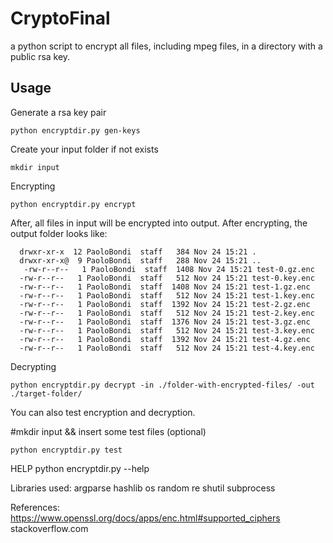 # CryptoFinal

a python script to encrypt all files, including mpeg files, in a directory with a public rsa key.

## Usage 

Generate a rsa key pair

    python encryptdir.py gen-keys
    

Create your input folder if not exists

    mkdir input
    

Encrypting

    python encryptdir.py encrypt
   

  

After, all files in input will be encrypted into output. After encrypting, the output folder looks like:
  
  ```
    drwxr-xr-x  12 PaoloBondi  staff   384 Nov 24 15:21 .
    drwxr-xr-x@  9 PaoloBondi  staff   288 Nov 24 15:21 ..
     -rw-r--r--   1 PaoloBondi  staff  1408 Nov 24 15:21 test-0.gz.enc
    -rw-r--r--   1 PaoloBondi  staff   512 Nov 24 15:21 test-0.key.enc
    -rw-r--r--   1 PaoloBondi  staff  1408 Nov 24 15:21 test-1.gz.enc
    -rw-r--r--   1 PaoloBondi  staff   512 Nov 24 15:21 test-1.key.enc
    -rw-r--r--   1 PaoloBondi  staff  1392 Nov 24 15:21 test-2.gz.enc
    -rw-r--r--   1 PaoloBondi  staff   512 Nov 24 15:21 test-2.key.enc
    -rw-r--r--   1 PaoloBondi  staff  1376 Nov 24 15:21 test-3.gz.enc
    -rw-r--r--   1 PaoloBondi  staff   512 Nov 24 15:21 test-3.key.enc
    -rw-r--r--   1 PaoloBondi  staff  1392 Nov 24 15:21 test-4.gz.enc
    -rw-r--r--   1 PaoloBondi  staff   512 Nov 24 15:21 test-4.key.enc
  ```

Decrypting

    python encryptdir.py decrypt -in ./folder-with-encrypted-files/ -out ./target-folder/

You can also test encryption and decryption.

#mkdir input && insert some test files (optional)
        
    python encryptdir.py test

HELP 
python encryptdir.py --help


Libraries used: 
  argparse
  hashlib
  os
  random
  re
  shutil
  subprocess

References: 
  https://www.openssl.org/docs/apps/enc.html#supported_ciphers
  stackoverflow.com
